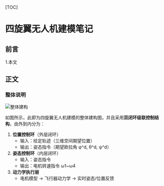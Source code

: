 
[TOC]
# 四旋翼无人机建模笔记

## 前言

1.本文


## 正文

### 整体说明

![整体建构](/imgs/2025-05-03/xp5jozbgKaA8inmS.png "整体建构")

如图所示，此即为四旋翼无人机建模的整体建构图，并且采用**双闭环级联控制结构**，由外到内分为：

1.  ​**位置控制环**​（外层闭环）
    -   输入：给定轨迹（三维空间期望位置）
    -   输出：姿态指令（期望欧拉角 φ^d, θ^d, ψ^d）
2.  ​**姿态控制环**​（内层闭环）
    -   输入：姿态指令
    -   输出：电机转速指令 ω1~ω4
3.  ​**动力学执行层**
    -   电机模型 → 飞行器动力学 → 实时姿态/位置反馈




<!--stackedit_data:
eyJoaXN0b3J5IjpbMTA3MDA5ODM0NSwzMTM0NTgwMjAsLTczMD
cwNDYwOSwyMTI0NjczNjQ2LDE4NzIyNDIxMDldfQ==
-->